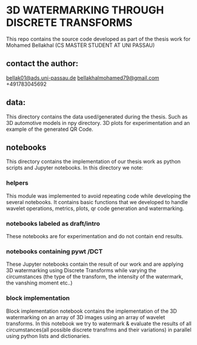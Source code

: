 # 3D WATERMARKING THROUGH DISCRETE TRANSFORMS
This repo contains the source code developed as part of the thesis work for Mohamed Bellakhal (CS MASTER STUDENT AT UNI PASSAU) 

## contact the author: 
bellak01@ads.uni-passau.de 
bellakhalmohamed79@gmail.com
+491783045692

## data: 
This directory contains the data used/generated during the thesis. Such as 3D automotive models in npy directory. 3D plots for experimentation and an example of the generated QR Code. 

## notebooks 
This directory contains the implementation of our thesis work as python scripts and Jupyter notebooks. In this directory we note: 

### helpers 
This module was implemented to avoid repeating code while developing the several notebooks. It contains basic functions that we developed  to handle wavelet operations, metrics, plots, qr code generation and watermarking. 

### notebooks labeled as draft/intro 
These notebooks are for experimentation and do not contain end results. 

### notebooks containing pywt /DCT 
These Jupyter notebooks contain the result of our work and are applying 3D watermarking using Discrete Transforms while varying the circumstances (the type of the transform, the intensity of the watermark, the vanshing moment etc..) 

### block implementation 
Block implementation notebook contains the implementation of the 3D watermarking on an array of 3D images using an array of wavelet transforms. In this notebook we try to watermark & evaluate the results of all circumstances(all possible discrete transfrms and their variations) in parallel using python lists and dictionaries. 

